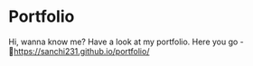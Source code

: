 # Portfolio

Hi,
wanna know me?
Have a look at my portfolio.
Here you go - 🔗https://sanchi231.github.io/portfolio/
